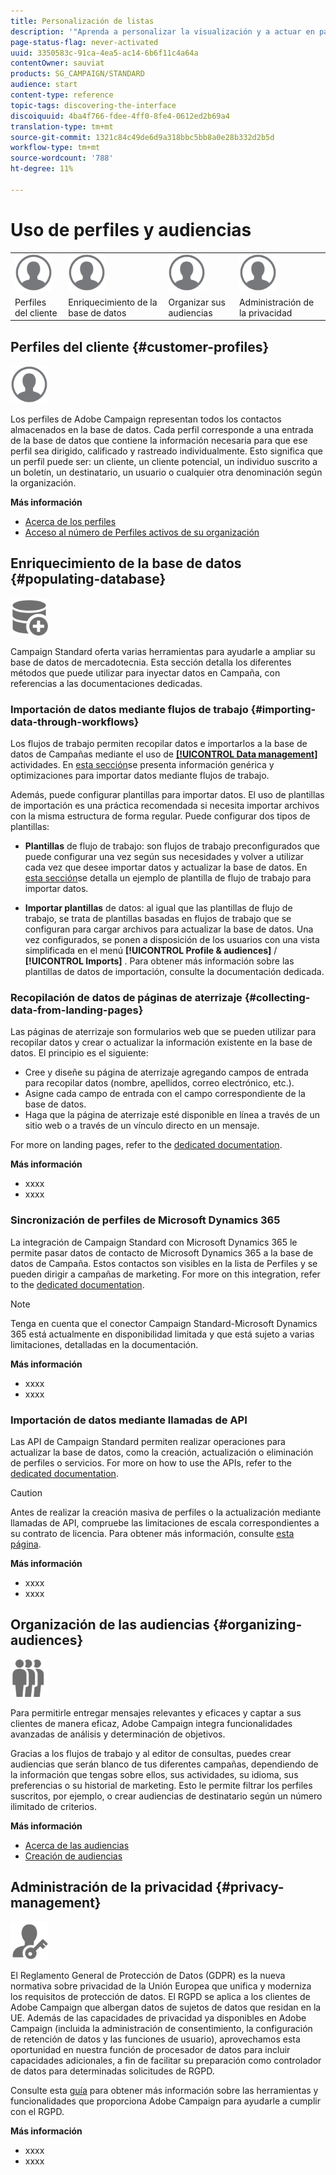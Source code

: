 ```yaml
---
title: Personalización de listas
description: '"Aprenda a personalizar la visualización y a actuar en pantallas de lista en Adobe Campaign Standard:ordenar, filtrar, eliminar o duplicar elementos. Las pantallas de listas muestran elementos de uno o varios recursos determinados."'
page-status-flag: never-activated
uuid: 3350583c-91ca-4ea5-ac14-6b6f11c4a64a
contentOwner: sauviat
products: SG_CAMPAIGN/STANDARD
audience: start
content-type: reference
topic-tags: discovering-the-interface
discoiquuid: 4ba4f766-fdee-4ff0-8fe4-0612ed2b69a4
translation-type: tm+mt
source-git-commit: 1321c84c49de6d9a318bbc5bb8a0e28b332d2b5d
workflow-type: tm+mt
source-wordcount: '788'
ht-degree: 11%

---
```



# Uso de perfiles y audiencias

<table>
<tr>
    <td valign="top">
        <a href="../../start/using/work-with-audiences.md"><img width="60px" alt="condiciones" src="assets/icon_profile.svg"/></a>
    </td>
    <td valign="top">
        <a href="../../api/using/creating-a-service.md"><img width="60px" alt="condiciones" src="assets/icon_profile.svg"/></a>
    </td>
    <td valign="top">
        <a href="../../api/using/interacting-with-custom-resources.md"><img width="60px" alt="condiciones" src="assets/icon_profile.svg"/></a>
    </td>
    <td valign="top">
        <a href="../../api/using/interacting-with-marketing-history.md"><img width="60px" alt="condiciones" src="assets/icon_profile.svg"/></a>
    </td>
</tr>
<tr>
<td>Perfiles del cliente</td>
<td>Enriquecimiento de la base de datos</td>
<td>Organizar sus audiencias</td>
<td>Administración de la privacidad</td>
</tr>
</table>

## Perfiles del cliente {#customer-profiles}

<img width="60px" alt="condiciones" src="assets/icon_profile.svg"/>

Los perfiles de Adobe Campaign representan todos los contactos almacenados en la base de datos. Cada perfil corresponde a una entrada de la base de datos que contiene la información necesaria para que ese perfil sea dirigido, calificado y rastreado individualmente. Esto significa que un perfil puede ser: un cliente, un cliente potencial, un individuo suscrito a un boletín, un destinatario, un usuario o cualquier otra denominación según la organización.

**Más información**

* [Acerca de los perfiles](../../audiences/using/about-profiles.md)
* [Acceso al número de Perfiles activos de su organización](../../audiences/using/active-profiles.md)

## Enriquecimiento de la base de datos {#populating-database}

<img width="60px" alt="condiciones" src="assets/icon_populate.svg"/>

Campaign Standard oferta varias herramientas para ayudarle a ampliar su base de datos de mercadotecnia. Esta sección detalla los diferentes métodos que puede utilizar para inyectar datos en Campaña, con referencias a las documentaciones dedicadas.

### Importación de datos mediante flujos de trabajo {#importing-data-through-workflows}

Los flujos de trabajo permiten recopilar datos e importarlos a la base de datos de Campañas mediante el uso de [**[!UICONTROL Data management]**](../../automating/using/about-data-management-activities.md) actividades. En [esta sección](../../automating/using/about-data-import-and-export.md)se presenta información genérica y optimizaciones para importar datos mediante flujos de trabajo.

Además, puede configurar plantillas para importar datos. El uso de plantillas de importación es una práctica recomendada si necesita importar archivos con la misma estructura de forma regular. Puede configurar dos tipos de plantillas:

* **Plantillas** de flujo de trabajo: son flujos de trabajo preconfigurados que puede configurar una vez según sus necesidades y volver a utilizar cada vez que desee importar datos y actualizar la base de datos. En [esta sección](../../automating/using/creating-import-workflow-templates.md)se detalla un ejemplo de plantilla de flujo de trabajo para importar datos.

* **Importar plantillas** de datos: al igual que las plantillas de flujo de trabajo, se trata de plantillas basadas en flujos de trabajo que se configuran para cargar archivos para actualizar la base de datos. Una vez configurados, se ponen a disposición de los usuarios con una vista simplificada en el menú **[!UICONTROL Profile & audiences]** / **[!UICONTROL Imports]** . Para obtener más información sobre las plantillas de datos de importación, consulte la documentación [](../../automating/using/importing-data-with-import-templates.md)dedicada.

### Recopilación de datos de páginas de aterrizaje {#collecting-data-from-landing-pages}

Las páginas de aterrizaje son formularios web que se pueden utilizar para recopilar datos y crear o actualizar la información existente en la base de datos. El principio es el siguiente:

* Cree y diseñe su página de aterrizaje agregando campos de entrada para recopilar datos (nombre, apellidos, correo electrónico, etc.).
* Asigne cada campo de entrada con el campo correspondiente de la base de datos.
* Haga que la página de aterrizaje esté disponible en línea a través de un sitio web o a través de un vínculo directo en un mensaje.

For more on landing pages, refer to the [dedicated documentation](../../channels/using/getting-started-with-landing-pages.md).

**Más información**

* xxxx
* xxxx

### Sincronización de perfiles de Microsoft Dynamics 365

La integración de Campaign Standard con Microsoft Dynamics 365 le permite pasar datos de contacto de Microsoft Dynamics 365 a la base de datos de Campaña.
Estos contactos son visibles en la lista de Perfiles y se pueden dirigir a campañas de marketing. For more on this integration, refer to the [dedicated documentation](../../integrating/using/working-with-campaign-standard-and-microsoft-dynamics-365.md).

>[!NOTE]
>
>Tenga en cuenta que el conector Campaign Standard-Microsoft Dynamics 365 está actualmente en disponibilidad limitada y que está sujeto a varias limitaciones, detalladas en la documentación.

**Más información**

* xxxx
* xxxx

### Importación de datos mediante llamadas de API

Las API de Campaign Standard permiten realizar operaciones para actualizar la base de datos, como la creación, actualización o eliminación de perfiles o servicios. For more on how to use the APIs, refer to the [dedicated documentation](../../api/using/get-started-apis.md).

>[!CAUTION]
>
>Antes de realizar la creación masiva de perfiles o la actualización mediante llamadas de API, compruebe las limitaciones de escala correspondientes a su contrato de licencia. Para obtener más información, consulte [esta página](https://helpx.adobe.com/legal/product-descriptions/campaign-standard.html#ITInfrastructureResourcesbyActiveProfilesTiers).

**Más información**

* xxxx
* xxxx

## Organización de las audiencias {#organizing-audiences}

<img width="60px" alt="condiciones" src="assets/icon_audience.svg"/>

Para permitirle entregar mensajes relevantes y eficaces y captar a sus clientes de manera eficaz, Adobe Campaign integra funcionalidades avanzadas de análisis y determinación de objetivos.

Gracias a los flujos de trabajo y al editor de consultas, puedes crear audiencias que serán blanco de tus diferentes campañas, dependiendo de la información que tengas sobre ellos, sus actividades, su idioma, sus preferencias o su historial de marketing. Esto le permite filtrar los perfiles suscritos, por ejemplo, o crear audiencias de destinatario según un número ilimitado de criterios.

**Más información**

* [Acerca de las audiencias](../../audiences/using/about-audiences.md)
* [Creación de audiencias](../../audiences/using/creating-audiences.md)

## Administración de la privacidad {#privacy-management}

<img width="60px" alt="condiciones" src="assets/icon_privacy.svg"/>

El Reglamento General de Protección de Datos (GDPR) es la nueva normativa sobre privacidad de la Unión Europea que unifica y moderniza los requisitos de protección de datos. El RGPD se aplica a los clientes de Adobe Campaign que albergan datos de sujetos de datos que residan en la UE. Además de las capacidades de privacidad ya disponibles en Adobe Campaign (incluida la administración de consentimiento, la configuración de retención de datos y las funciones de usuario), aprovechamos esta oportunidad en nuestra función de procesador de datos para incluir capacidades adicionales, a fin de facilitar su preparación como controlador de datos para determinadas solicitudes de RGPD.

Consulte esta [guía](https://helpx.adobe.com/es/campaign/kb/campaign-privacy.html) para obtener más información sobre las herramientas y funcionalidades que proporciona Adobe Campaign para ayudarle a cumplir con el RGPD.

**Más información**

* xxxx
* xxxx